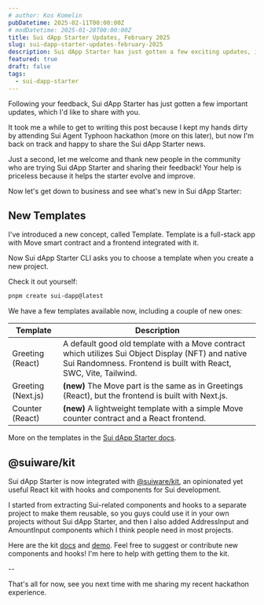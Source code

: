 ```yaml
---
# author: Kos Komelin
pubDatetime: 2025-02-11T00:00:00Z
# modDatetime: 2025-01-28T00:00:00Z
title: Sui dApp Starter Updates, February 2025
slug: sui-dapp-starter-updates-february-2025
description: Sui dApp Starter has just gotten a few exciting updates, including a new Next.js template and @suiware/kit integration.
featured: true
draft: false
tags:
  - sui-dapp-starter
---
```


Following your feedback, Sui dApp Starter has just gotten a few important updates, which I'd like to share with you. 

<!--truncate-->

It took me a while to get to writing this post because I kept my hands dirty by attending Sui Agent Typhoon hackathon (more on this later), but now I'm back on track and happy to share the Sui dApp Starter news.

Just a second, let me welcome and thank new people in the community who are trying Sui dApp Starter and sharing their feedback! Your help is priceless because it helps the starter evolve and improve.

Now let's get down to business and see what's new in Sui dApp Starter:

## New Templates

I've introduced a new concept, called Template. Template is a full-stack app with Move smart contract and a frontend integrated with it.

Now Sui dApp Starter CLI asks you to choose a template when you create a new project.

Check it out yourself:

```bash
pnpm create sui-dapp@latest
```

We have a few templates available now, including a couple of new ones:

| Template | Description | 
| --- | --- | 
| Greeting (React) | A default good old template with a Move contract which utilizes Sui Object Display (NFT) and native Sui Randomness. Frontend is built with React, SWC, Vite, Tailwind. |
| Greeting (Next.js) | **(new)** The Move part is the same as in Greetings (React), but the frontend is built with Next.js. |
| Counter (React) | **(new)** A lightweight template with a simple Move counter contract and a React frontend. |

More on the templates in the [Sui dApp Starter docs](https://sui-dapp-starter.dev/docs/templates/).

## @suiware/kit

Sui dApp Starter is now integrated with [@suiware/kit](https://github.com/suiware/kit), an opinionated yet useful React kit with hooks and components for Sui development.

I started from extracting Sui-related components and hooks to a separate project to make them reusable, so you guys could use it in your own projects without Sui dApp Starter, and then I also added AddressInput and AmountInput components which I think people need in most projects.

Here are the kit [docs](https://www.npmjs.com/package/@suiware/kit) and [demo](https://kit.suiware.io/). 
Feel free to suggest or contribute new components and hooks! I'm here to help with getting them to the kit.

--

That's all for now, see you next time with me sharing my recent hackathon experience.
